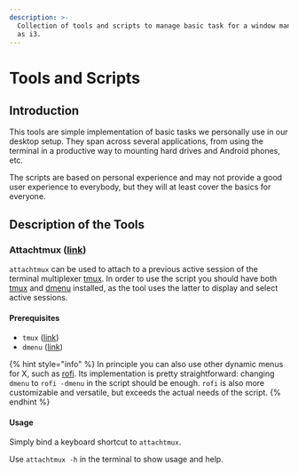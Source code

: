 ```yaml
---
description: >-
  Collection of tools and scripts to manage basic task for a window manager such
  as i3.
---
```


# Tools and Scripts

## Introduction

This tools are simple implementation of basic tasks we personally use in our desktop setup. They span across several applications, from using the terminal in a productive way to mounting hard drives and Android phones, etc.

The scripts are based on personal experience and may not provide a good user experience to everybody, but they will at least cover the basics for everyone.

## Description of the Tools

### Attachtmux \([link](https://raw.githubusercontent.com/thesfinox/basic-scripts/master/scripts/attachtmux)\)

`attachtmux` can be used to attach to a previous active session of the terminal multiplexer [tmux](https://en.wikipedia.org/wiki/Tmux). In order to use the script you should have both [tmux](https://en.wikipedia.org/wiki/Tmux) and [dmenu](https://tools.suckless.org/dmenu/) installed, as the tool uses the latter to display and select active sessions.

#### Prerequisites

* `tmux` \([link](https://en.wikipedia.org/wiki/Tmux)\) 
* `dmenu` \([link](https://tools.suckless.org/dmenu/)\)

{% hint style="info" %}
In principle you can also use other dynamic menus for X, such as [rofi](https://github.com/davatorium/rofi). Its implementation is pretty straightforward: changing `dmenu` to `rofi -dmenu` in the script should be enough. `rofi` is also more customizable and versatile, but exceeds the actual needs of the script.
{% endhint %}

#### Usage

Simply bind a keyboard shortcut to `attachtmux`. 

Use `attachtmux -h` in the terminal to show usage and help.

